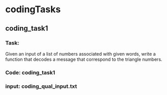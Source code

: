 # codingTasks

## coding_task1
### Task:
Given an input of a list of numbers associated with given words, write a function that decodes a message that correspond to the triangle numbers. 

### Code: coding_task1
### input: coding_qual_input.txt
